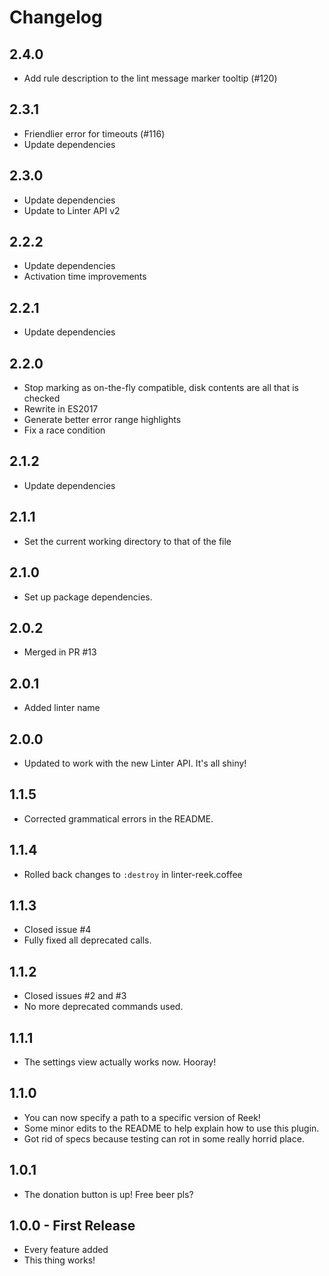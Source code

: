 # Changelog

## 2.4.0

*   Add rule description to the lint message marker tooltip (#120)

## 2.3.1

*   Friendlier error for timeouts (#116)
*   Update dependencies

## 2.3.0

*   Update dependencies
*   Update to Linter API v2

## 2.2.2

*   Update dependencies
*   Activation time improvements

## 2.2.1

*   Update dependencies

## 2.2.0

*   Stop marking as on-the-fly compatible, disk contents are all that is checked
*   Rewrite in ES2017
*   Generate better error range highlights
*   Fix a race condition

## 2.1.2

*   Update dependencies

## 2.1.1

*   Set the current working directory to that of the file

## 2.1.0

*   Set up package dependencies.

## 2.0.2

*   Merged in PR \#13

## 2.0.1

*   Added linter name

## 2.0.0

*   Updated to work with the new Linter API. It's all shiny!

## 1.1.5

*   Corrected grammatical errors in the README.

## 1.1.4

*   Rolled back changes to `:destroy` in linter-reek.coffee

## 1.1.3

*   Closed issue \#4
*   Fully fixed all deprecated calls.

## 1.1.2

*   Closed issues \#2 and \#3
*   No more deprecated commands used.

## 1.1.1

*   The settings view actually works now. Hooray!

## 1.1.0

*   You can now specify a path to a specific version of Reek!
*   Some minor edits to the README to help explain how to use this plugin.
*   Got rid of specs because testing can rot in some really horrid place.

## 1.0.1

*   The donation button is up! Free beer pls?

## 1.0.0 - First Release

*   Every feature added
*   This thing works!
